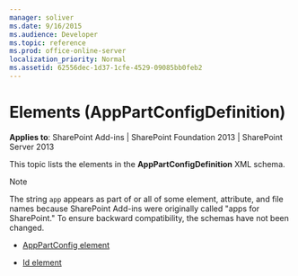 ```yaml
---
manager: soliver
ms.date: 9/16/2015
ms.audience: Developer
ms.topic: reference
ms.prod: office-online-server
localization_priority: Normal
ms.assetid: 62556dec-1d37-1cfe-4529-09085bb0feb2
---
```


# Elements (AppPartConfigDefinition)

**Applies to**: SharePoint Add-ins | SharePoint Foundation 2013 | SharePoint Server 2013

This topic lists the elements in the **AppPartConfigDefinition** XML schema.

> [!NOTE] 
> The string `app` appears as part of or all of some element, attribute, and file names because SharePoint Add-ins were originally called "apps for SharePoint." To ensure backward compatibility, the schemas have not been changed.

- [AppPartConfig element](apppartconfig-element-apppartconfigdefinition.md)

- [Id element](id-element-apppartconfigdefinition-complextypeapppartconfigdefinition.md)


<br/>

<br/>







